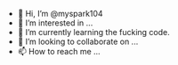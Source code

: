 - 👋 Hi, I’m @myspark104
- 👀 I’m interested in ...
- 🌱 I’m currently learning the fucking code.
- 💞️ I’m looking to collaborate on ...
- 📫 How to reach me ...

<!---
myspark104/myspark104 is a ✨ special ✨ repository because its `README.md` (this file) appears on your GitHub profile.
You can click the Preview link to take a look at your changes.
--->

